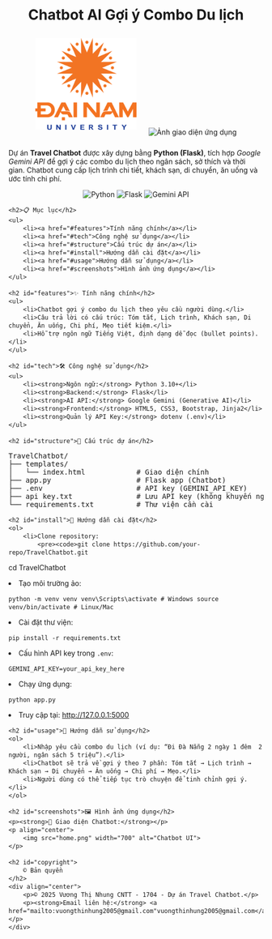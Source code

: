 <!DOCTYPE html>
<html lang="vi">
<head>
    <meta charset="UTF-8">
</head>
<body>
    <h1 align="center">Chatbot AI Gợi ý Combo Du lịch</h1>
     <div align="center">
        <img src="logo.png" width="200" style="margin: 10px;">
        <img src="AIoTlab_.png" alt="Ảnh giao diện ứng dụng" width="200" style="margin: 10px;">
    </div>
    <p>Dự án <strong>Travel Chatbot</strong> được xây dựng bằng <strong>Python (Flask)</strong>, tích hợp <em>Google Gemini API</em> để gợi ý các combo du lịch theo ngân sách, sở thích và thời gian. 
    Chatbot cung cấp lịch trình chi tiết, khách sạn, di chuyển, ăn uống và ước tính chi phí.</p>
    <p align="center">
        <img src="https://img.shields.io/badge/Python-3.10%2B-blue" alt="Python">
        <img src="https://img.shields.io/badge/Flask-Backend-success" alt="Flask">
        <img src="https://img.shields.io/badge/Google-Gemini_API-yellow" alt="Gemini API">
    </p>

    <h2>📋 Mục lục</h2>
    <ul>
        <li><a href="#features">Tính năng chính</a></li>
        <li><a href="#tech">Công nghệ sử dụng</a></li>
        <li><a href="#structure">Cấu trúc dự án</a></li>
        <li><a href="#install">Hướng dẫn cài đặt</a></li>
        <li><a href="#usage">Hướng dẫn sử dụng</a></li>
        <li><a href="#screenshots">Hình ảnh ứng dụng</a></li>
    </ul>

    <h2 id="features">✨ Tính năng chính</h2>
    <ul>
        <li>Chatbot gợi ý combo du lịch theo yêu cầu người dùng.</li>
        <li>Câu trả lời có cấu trúc: Tóm tắt, Lịch trình, Khách sạn, Di chuyển, Ăn uống, Chi phí, Mẹo tiết kiệm.</li>
        <li>Hỗ trợ ngôn ngữ Tiếng Việt, định dạng dễ đọc (bullet points).</li>
    </ul>

    <h2 id="tech">🛠 Công nghệ sử dụng</h2>
    <ul>
        <li><strong>Ngôn ngữ:</strong> Python 3.10+</li>
        <li><strong>Backend:</strong> Flask</li>
        <li><strong>AI API:</strong> Google Gemini (Generative AI)</li>
        <li><strong>Frontend:</strong> HTML5, CSS3, Bootstrap, Jinja2</li>
        <li><strong>Quản lý API Key:</strong> dotenv (.env)</li>
    </ul>

    <h2 id="structure">📁 Cấu trúc dự án</h2>
<pre>
TravelChatbot/
├── templates/
│   └── index.html            # Giao diện chính
├── app.py                    # Flask app (Chatbot)
├── .env                      # API key (GEMINI_API_KEY)
├── api key.txt               # Lưu API key (không khuyến nghị)
└── requirements.txt          # Thư viện cần cài
</pre>

    <h2 id="install">🚀 Hướng dẫn cài đặt</h2>
    <ol>
        <li>Clone repository:
            <pre><code>git clone https://github.com/your-repo/TravelChatbot.git
cd TravelChatbot</code></pre>
        </li>
        <li>Tạo môi trường ảo:
            <pre><code>python -m venv venv
venv\Scripts\activate   # Windows
source venv/bin/activate  # Linux/Mac</code></pre>
        </li>
        <li>Cài đặt thư viện:
            <pre><code>pip install -r requirements.txt</code></pre>
        </li>
        <li>Cấu hình API key trong <code>.env</code>:
            <pre><code>GEMINI_API_KEY=your_api_key_here</code></pre>
        </li>
        <li>Chạy ứng dụng:
            <pre><code>python app.py</code></pre>
        </li>
        <li>Truy cập tại: <a href="http://127.0.0.1:5000">http://127.0.0.1:5000</a></li>
    </ol>

    <h2 id="usage">📖 Hướng dẫn sử dụng</h2>
    <ol>
        <li>Nhập yêu cầu combo du lịch (ví dụ: “Đi Đà Nẵng 2 ngày 1 đêm  2 người, ngân sách 5 triệu”).</li>
        <li>Chatbot sẽ trả về gợi ý theo 7 phần: Tóm tắt → Lịch trình → Khách sạn → Di chuyển → Ăn uống → Chi phí → Mẹo.</li>
        <li>Người dùng có thể tiếp tục trò chuyện để tinh chỉnh gợi ý.</li>
    </ol>

    <h2 id="screenshots">🖼 Hình ảnh ứng dụng</h2>
    <p><strong>💬 Giao diện Chatbot:</strong></p>
    <p align="center">
        <img src="home.png" width="700" alt="Chatbot UI">
    </p>

    <h2 id="copyright">
        © Bản quyền
    </h2>
    <div align="center">
        <p>© 2025 Vương Thị Nhung CNTT - 1704 - Dự án Travel Chatbot.</p>
        <p><strong>Email liên hệ:</strong> <a href="mailto:vuongthinhung2005@gmail.com"vuongthinhung2005@gmail.com</a></p>
    </div>
</body>
</html>
